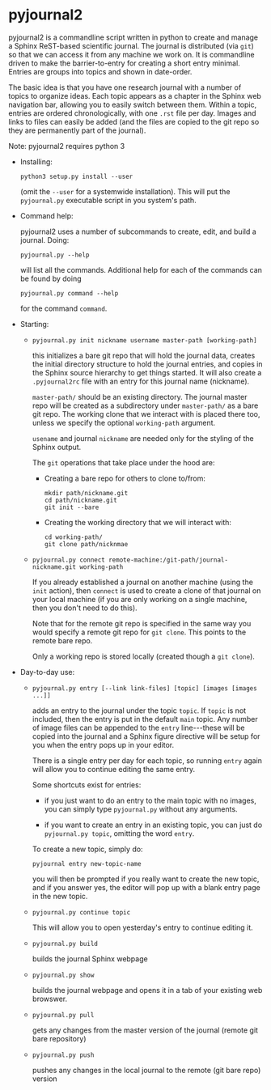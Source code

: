 # pyjournal2

pyjournal2 is a commandline script written in python to create and
manage a Sphinx ReST-based scientific journal.  The journal is
distributed (via `git`) so that we can access it from any machine we
work on.  It is commandline driven to make the barrier-to-entry for
creating a short entry minimal.  Entries are groups into topics and
shown in date-order.

The basic idea is that you have one research journal with a number of
topics to organize ideas.  Each topic appears as a chapter in the
Sphinx web navigation bar, allowing you to easily switch between them.
Within a topic, entries are ordered chronologically, with one `.rst`
file per day.  Images and links to files can easily be added (and the
files are copied to the git repo so they are permanently part of the
journal).

Note: pyjournal2 requires python 3

* Installing:

  ```
  python3 setup.py install --user
  ```

  (omit the `--user` for a systemwide installation).  This will put the
  `pyjournal.py` executable script in you system's path.

* Command help:

  pyjournal2 uses a number of subcommands to create, edit, and build a
  journal.  Doing:
  ```
  pyjournal.py --help
  ```
  will list all the commands.  Additional help for each of the commands
  can be found by doing
  ```
  pyjournal.py command --help
  ```
  for the command `command`.

* Starting:

  - `pyjournal.py init nickname username master-path [working-path]`

    this initializes a bare git repo that will hold the journal data,
    creates the initial directory structure to hold the journal
    entries, and copies in the Sphinx source hierarchy to get things
    started. It will also create a `.pyjournal2rc` file
    with an entry for this journal name (nickname).

    `master-path/` should be an existing directory.  The journal
	master repo will be created as a subdirectory under `master-path/`
	as a bare git repo.  The working clone that we interact with is
	placed there too, unless we specify the optional `working-path`
	argument.

    `usename` and journal `nickname` are needed only for the styling
    of the Sphinx output.

    The `git` operations that take place under the hood are:

      - Creating a bare repo for others to clone to/from:

        ```
        mkdir path/nickname.git
        cd path/nickname.git
        git init --bare
        ```

      - Creating the working directory that we will interact with:

        ```
        cd working-path/
        git clone path/nicknmae
        ```


  - `pyjournal.py connect remote-machine:/git-path/journal-nickname.git working-path`

    If you already established a journal on another machine (using the
    `init` action), then `connect` is used to create a clone of that
    journal on your local machine (if you are only working on a single
    machine, then you don't need to do this).

    Note that for the remote git repo is specified in the same way you
    would specify a remote git repo for `git clone`.  This points to
    the remote bare repo.

    Only a working repo is stored locally (created though a `git clone`).


* Day-to-day use:

  - `pyjournal.py entry [--link link-files] [topic] [images [images ...]]`

    adds an entry to the journal under the topic `topic`.  If `topic`
    is not included, then the entry is put in the default `main` topic.
    Any number of image files can be appended to the `entry` line---these
    will be copied into the journal and a Sphinx figure directive will
    be setup for you when the entry pops up in your editor.

    There is a single entry per day for each topic, so running `entry`
    again will allow you to continue editing the same entry.

    Some shortcuts exist for entries:

      * if you just want to do an entry to the main topic with no
        images, you can simply type `pyjournal.py` without any
        arguments.

      * if you want to create an entry in an existing topic, you can
        just do `pyjournal.py topic`, omitting the word `entry`.

    To create a new topic, simply do:

    ```pyjournal entry new-topic-name```

    you will then be prompted if you really want to create the new topic,
    and if you answer yes, the editor will pop up with a blank entry
    page in the new topic.

  - `pyjournal.py continue topic`

    This will allow you to open yesterday's entry to continue editing it.

  - `pyjournal.py build`

    builds the journal Sphinx webpage

  - `pyjournal.py show`

    builds the journal webpage and opens it in a tab of your existing
    web browswer.

  - `pyjournal.py pull`

    gets any changes from the master version of the journal (remote
    git bare repository)

  - `pyjournal.py push`

    pushes any changes in the local journal to the remote (git bare
    repo) version


